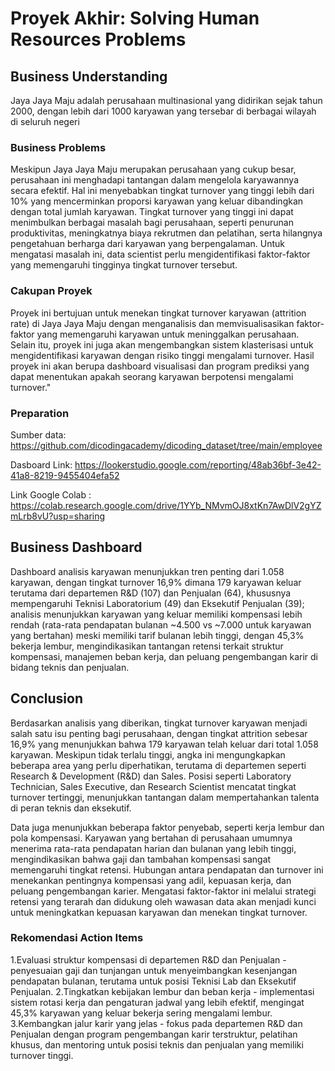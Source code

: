 # Proyek Akhir: Solving Human Resources Problems

## Business Understanding
Jaya Jaya Maju adalah perusahaan multinasional yang didirikan sejak tahun 2000, dengan lebih dari 1000 karyawan yang tersebar di berbagai wilayah di seluruh negeri

### Business Problems
Meskipun Jaya Jaya Maju merupakan perusahaan yang cukup besar, perusahaan ini menghadapi tantangan dalam mengelola karyawannya secara efektif. Hal ini menyebabkan tingkat turnover yang tinggi lebih dari 10% yang mencerminkan proporsi karyawan yang keluar dibandingkan dengan total jumlah karyawan. Tingkat turnover yang tinggi ini dapat menimbulkan berbagai masalah bagi perusahaan, seperti penurunan produktivitas, meningkatnya biaya rekrutmen dan pelatihan, serta hilangnya pengetahuan berharga dari karyawan yang berpengalaman. Untuk mengatasi masalah ini, data scientist perlu mengidentifikasi faktor-faktor yang memengaruhi tingginya tingkat turnover tersebut.

### Cakupan Proyek
Proyek ini bertujuan untuk menekan tingkat turnover karyawan (attrition rate) di Jaya Jaya Maju dengan menganalisis dan memvisualisasikan faktor-faktor yang memengaruhi karyawan untuk meninggalkan perusahaan. Selain itu, proyek ini juga akan mengembangkan sistem klasterisasi untuk mengidentifikasi karyawan dengan risiko tinggi mengalami turnover. Hasil proyek ini akan berupa dashboard visualisasi dan program prediksi yang dapat menentukan apakah seorang karyawan berpotensi mengalami turnover."

### Preparation

Sumber data: https://github.com/dicodingacademy/dicoding_dataset/tree/main/employee

Dasboard Link: https://lookerstudio.google.com/reporting/48ab36bf-3e42-41a8-8219-9455404efa52

Link Google Colab : https://colab.research.google.com/drive/1YYb_NMvmOJ8xtKn7AwDlV2gYZmLrb8vU?usp=sharing

## Business Dashboard
Dashboard analisis karyawan menunjukkan tren penting dari 1.058 karyawan, dengan tingkat turnover 16,9% dimana 179 karyawan keluar terutama dari departemen R&D (107) dan Penjualan (64), khususnya mempengaruhi Teknisi Laboratorium (49) dan Eksekutif Penjualan (39); analisis menunjukkan karyawan yang keluar memiliki kompensasi lebih rendah (rata-rata pendapatan bulanan ~4.500 vs ~7.000 untuk karyawan yang bertahan) meski memiliki tarif bulanan lebih tinggi, dengan 45,3% bekerja lembur, mengindikasikan tantangan retensi terkait struktur kompensasi, manajemen beban kerja, dan peluang pengembangan karir di bidang teknis dan penjualan.

## Conclusion
Berdasarkan analisis yang diberikan, tingkat turnover karyawan menjadi salah satu isu penting bagi perusahaan, dengan tingkat attrition sebesar 16,9% yang menunjukkan bahwa 179 karyawan telah keluar dari total 1.058 karyawan. Meskipun tidak terlalu tinggi, angka ini mengungkapkan beberapa area yang perlu diperhatikan, terutama di departemen seperti Research & Development (R&D) dan Sales. Posisi seperti Laboratory Technician, Sales Executive, dan Research Scientist mencatat tingkat turnover tertinggi, menunjukkan tantangan dalam mempertahankan talenta di peran teknis dan eksekutif.

Data juga menunjukkan beberapa faktor penyebab, seperti kerja lembur dan pola kompensasi. Karyawan yang bertahan di perusahaan umumnya menerima rata-rata pendapatan harian dan bulanan yang lebih tinggi, mengindikasikan bahwa gaji dan tambahan kompensasi sangat memengaruhi tingkat retensi. Hubungan antara pendapatan dan turnover ini menekankan pentingnya kompensasi yang adil, kepuasan kerja, dan peluang pengembangan karier. Mengatasi faktor-faktor ini melalui strategi retensi yang terarah dan didukung oleh wawasan data akan menjadi kunci untuk meningkatkan kepuasan karyawan dan menekan tingkat turnover.

### Rekomendasi Action Items
1.Evaluasi struktur kompensasi di departemen R&D dan Penjualan - penyesuaian gaji dan tunjangan untuk menyeimbangkan kesenjangan pendapatan bulanan, terutama untuk posisi Teknisi Lab dan Eksekutif Penjualan.
2.Tingkatkan kebijakan lembur dan beban kerja - implementasi sistem rotasi kerja dan pengaturan jadwal yang lebih efektif, mengingat 45,3% karyawan yang keluar bekerja sering mengalami lembur.
3.Kembangkan jalur karir yang jelas - fokus pada departemen R&D dan Penjualan dengan program pengembangan karir terstruktur, pelatihan khusus, dan mentoring untuk posisi teknis dan penjualan yang memiliki turnover tinggi.
